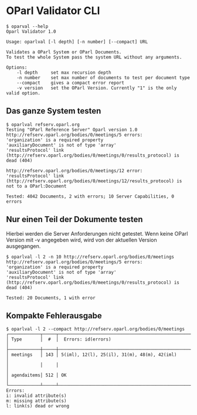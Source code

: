OParl Validator CLI
===================

    $ oparval --help
    Oparl Validator 1.0
    
    Usage: oparlval [-l depth] [-n number] [--compact] URL           
    
    Validates a OParl System or OParl Documents.
    To test the whole System pass the system URL without any arguments.
    
    Options:                                                                        
        -l depth     set max recursion depth
        -n number    set max number of documents to test per document type
        --compact    gives a compact error report     
        -v version   set the OParl Version. Currently "1" is the only valid option.

Das ganze System testen
-----------------------

    $ oparlval refserv.oparl.org
    Testing "OParl Reference Server" Oparl version 1.0
    http://refserv.oparl.org/bodies/0/meetings/5 errors:
    'organization' is a required property
    'auxiliaryDocument' is not of type 'array'
    'resultsProtocol' link (http://refserv.oparl.org/bodies/0/meetings/0/results_protocol) is dead (404)

    http://refserv.oparl.org/bodies/0/meetings/12 error:
    'resultsProtocol' link (http://refserv.oparl.org/bodies/0/meetings/12/results_protocol) is not to a OParl:Document

    Tested: 4042 Documents, 2 with errors; 10 Server Capabilities, 0 errors

Nur einen Teil der Dokumente testen
-----------------------------------

Hierbei werden die Server Anforderungen nicht getestet. Wenn keine OParl Version mit -v angegeben wird, wird von der aktuellen Version ausgegangen.

    $ oparlval -l 2 -n 10 http://refserv.oparl.org/bodies/0/meetings
    http://refserv.oparl.org/bodies/0/meetings/5 errors:
    'organization' is a required property
    'auxiliaryDocument' is not of type 'array'
    'resultsProtocol' link (http://refserv.oparl.org/bodies/0/meetings/0/results_protocol) is dead (404)

    Tested: 20 Documents, 1 with error


Kompakte Fehlerausgabe
----------------------

    $ oparlval -l 2 --compact http://refserv.oparl.org/bodies/0/meetings
    ┌────────────┬─────┬──────────────────────────────────────────────────┐
    │ Type       │  #  │  Errors: id(errors)                              │
    ├────────────┼─────┼──────────────────────────────────────────────────┤
    │ meetings   │ 143 │ 5(iml), 12(l), 25(il), 31(m), 48(m), 42(iml)     │
    │            │     │                                                  │
    │ agendaitems│ 512 │ OK                                               │
    └────────────┴─────┴──────────────────────────────────────────────────┘
    Errors:
    i: invalid attribute(s) 
    m: missing attribute(s)
    l: link(s) dead or wrong